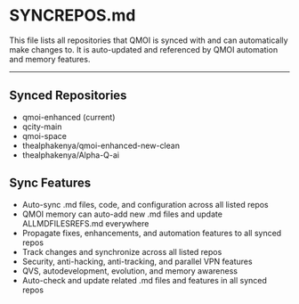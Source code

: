 # SYNCREPOS.md

This file lists all repositories that QMOI is synced with and can automatically make changes to. It is auto-updated and referenced by QMOI automation and memory features.

---

## Synced Repositories

- qmoi-enhanced (current)
- qcity-main
- qmoi-space
- thealphakenya/qmoi-enhanced-new-clean
- thealphakenya/Alpha-Q-ai

## Sync Features

- Auto-sync .md files, code, and configuration across all listed repos
- QMOI memory can auto-add new .md files and update ALLMDFILESREFS.md everywhere
- Propagate fixes, enhancements, and automation features to all synced repos
- Track changes and synchronize across all listed repos
- Security, anti-hacking, anti-tracking, and parallel VPN features
- QVS, autodevelopment, evolution, and memory awareness
- Auto-check and update related .md files and features in all synced repos
